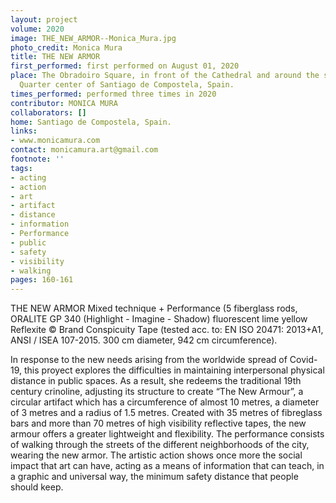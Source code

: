 ```yaml
---
layout: project
volume: 2020
image: THE_NEW_ARMOR--Monica_Mura.jpg
photo_credit: Monica Mura
title: THE NEW ARMOR
first_performed: first performed on August 01, 2020
place: The Obradoiro Square, in front of the Cathedral and around the streets of Historic
  Quarter center of Santiago de Compostela, Spain.
times_performed: performed three times in 2020
contributor: MONICA MURA
collaborators: []
home: Santiago de Compostela, Spain.
links:
- www.monicamura.com
contact: monicamura.art@gmail.com
footnote: ''
tags:
- acting
- action
- art
- artifact
- distance
- information
- Performance
- public
- safety
- visibility
- walking
pages: 160-161
---
```



THE NEW ARMOR
Mixed technique + Performance
(5 fiberglass rods, ORALITE GP 340
(Highlight - Imagine - Shadow) fluorescent lime yellow Reflexite © Brand Conspicuity Tape (tested acc. to: EN ISO 20471: 2013+A1, ANSI / ISEA 107-2015.
300 cm diameter, 942 cm circumference).


In response to the new needs arising from the worldwide spread of Covid-19, this proyect explores the difficulties in maintaining interpersonal physical distance in public spaces. As a result, she redeems the traditional 19th century crinoline, adjusting its structure to create “The New Armour”, a circular artifact which has a circumference of almost 10 metres, a diameter of 3 metres and a radius of 1.5 metres. Created with 35 metres of fibreglass bars and more than 70 metres of high visibility reflective tapes, the new armour offers a greater lightweight and flexibility. The performance consists of walking through the streets of the different neighborhoods of the city, wearing the new armor. The artistic action shows once more the social impact that art can have, acting as a means of information that can teach, in a graphic and universal way, the minimum safety distance that people should keep.
